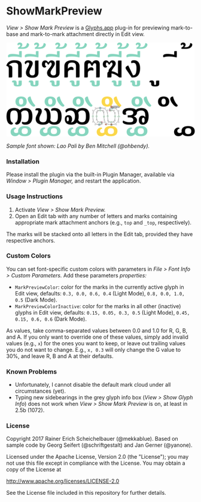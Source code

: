 # ShowMarkPreview

*View > Show Mark Preview* is a [Glyphs.app](https://glyphsapp.com/) plug-in for previewing mark-to-base and mark-to-mark attachment directly in Edit view.

![ShowMarkPreview](ShowMarkPreview.png)

*Sample font shown: Lao Pali by Ben Mitchell (@ohbendy).*

### Installation

Please install the plugin via the built-in Plugin Manager, available via *Window > Plugin Manager,* and restart the application.

### Usage Instructions

1. Activate *View > Show Mark Preview.*
2. Open an Edit tab with any number of letters and marks containing appropriate mark attachment anchors (e.g., `top` and `_top`, respectively).

The marks will be stacked onto all letters in the Edit tab, provided they have respective anchors.

### Custom Colors

You can set font-specific custom colors with parameters in *File > Font Info > Custom Parameters.* Add these parameters *properties:*

* `MarkPreviewColor`: color for the marks in the currently active glyph in Edit view, defaults: `0.3, 0.0, 0.6, 0.4` (Light Mode), `0.8, 0.0, 1.0, 0.5` (Dark Mode).
* `MarkPreviewColorInactive`: color for the marks in all other (inactive) glyphs in Edit view, defaults: `0.15, 0.05, 0.3, 0.5` (Light Mode), `0.45, 0.15, 0.6, 0.6` (Dark Mode).

As values, take comma-separated values between 0.0 and 1.0 for R, G, B, and A. If you only want to override one of these values, simply add invalid values (e.g., `x`) for the ones you want to keep, or leave out trailing values you do not want to change. E.g., `x, 0.3`  will only change the G value to 30%, and leave R, B and A at their defaults.

### Known Problems

* Unfortunately, I cannot disable the default mark cloud under all circumstances (yet).
* Typing new sidebearings in the grey glyph info box (*View > Show Glyph Info*) does not work when *View > Show Mark Preview* is on, at least in 2.5b (1072).

### License

Copyright 2017 Rainer Erich Scheichelbauer (@mekkablue). Based on sample code by Georg Seifert (@schriftgestalt) and Jan Gerner (@yanone).

Licensed under the Apache License, Version 2.0 (the "License");
you may not use this file except in compliance with the License.
You may obtain a copy of the License at

http://www.apache.org/licenses/LICENSE-2.0

See the License file included in this repository for further details.
